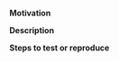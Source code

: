 **Motivation**

<!-- Why is this PR exists? What are the goals of the pull request? -->

**Description**

<!-- A clear and concise general description of the changes of this PR commits -->

<!-- If applicable, add screenshots to help explain your solution -->

<!-- Link to issues: Resolves #111, Resolves #222 -->

**Steps to test or reproduce**

<!--Steps to reproduce the behavior:
```sh
git checkout <feature_branch>
lodestar beacon --new-flag option1
```
-->

